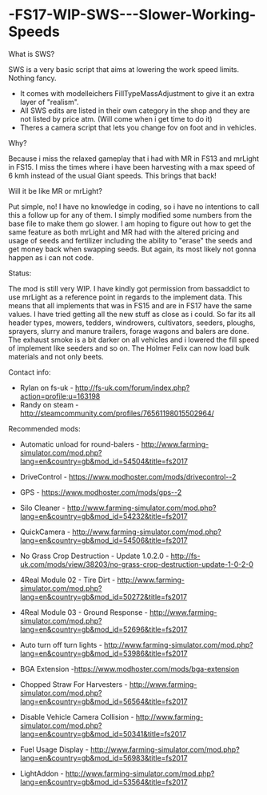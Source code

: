 # -FS17-WIP-SWS---Slower-Working-Speeds

What is SWS?

SWS is a very basic script that aims at lowering the work speed limits. Nothing fancy.
- It comes with modelleichers FillTypeMassAdjustment to give it an extra layer of "realism". 
- All SWS edits are listed in their own category in the shop and they are not listed by price atm. (Will come when i get time to do it)
- Theres a camera script that lets you change fov on foot and in vehicles.


Why?

Because i miss the relaxed gameplay that i had with MR in FS13 and mrLight in FS15. I miss the times where i have been harvesting with a max speed of 6 kmh instead of the usual Giant speeds. This brings that back!


Will it be like MR or mrLight?

Put simple, no! 
I have no knowledge in coding, so i have no intentions to call this a follow up for any of them. I simply modified some numbers from the base file to make them go slower.
I am hoping to figure out how to get the same feature as both mrLight and MR had with the altered pricing and usage of seeds and fertilizer including the ability to "erase" the seeds and get money back when swapping seeds. But again, its most likely not gonna happen as i can not code.


Status:

The mod is still very WIP. 
I have kindly got permission from bassaddict to use mrLight as a reference point in regards to the implement data. This means that all implements that was in FS15 and are in FS17 have the same values. I have tried getting all the new stuff as close as i could.
So far its all header types, mowers, tedders, windrowers, cultivators, seeders, ploughs, sprayers, slurry and manure trailers, forage wagons and balers are done. 
The exhaust smoke is a bit darker on all vehicles and i lowered the fill speed of implement like seeders and so on.
The Holmer Felix can now load bulk materials and not only beets.


Contact info:
- Rylan on fs-uk - http://fs-uk.com/forum/index.php?action=profile;u=163198
- Randy on steam - http://steamcommunity.com/profiles/76561198015502964/


Recommended mods:

- Automatic unload for round-balers - http://www.farming-simulator.com/mod.php?lang=en&country=gb&mod_id=54504&title=fs2017
- DriveControl - https://www.modhoster.com/mods/drivecontrol--2
- GPS - https://www.modhoster.com/mods/gps--2
- Silo Cleaner - http://www.farming-simulator.com/mod.php?lang=en&country=gb&mod_id=54232&title=fs2017
- QuickCamera - http://www.farming-simulator.com/mod.php?lang=en&country=gb&mod_id=54506&title=fs2017

- No Grass Crop Destruction - Update 1.0.2.0 - http://fs-uk.com/mods/view/38203/no-grass-crop-destruction-update-1-0-2-0
- 4Real Module 02 - Tire Dirt - http://www.farming-simulator.com/mod.php?lang=en&country=gb&mod_id=50272&title=fs2017
- 4Real Module 03 - Ground Response - http://www.farming-simulator.com/mod.php?lang=en&country=gb&mod_id=52696&title=fs2017

- Auto turn off turn lights - http://www.farming-simulator.com/mod.php?lang=en&country=gb&mod_id=53986&title=fs2017
- BGA Extension -https://www.modhoster.com/mods/bga-extension
- Chopped Straw For Harvesters - http://www.farming-simulator.com/mod.php?lang=en&country=gb&mod_id=56564&title=fs2017
- Disable Vehicle Camera Collision - http://www.farming-simulator.com/mod.php?lang=en&country=gb&mod_id=50341&title=fs2017
- Fuel Usage Display - http://www.farming-simulator.com/mod.php?lang=en&country=gb&mod_id=56983&title=fs2017
- LightAddon - http://www.farming-simulator.com/mod.php?lang=en&country=gb&mod_id=53564&title=fs2017
